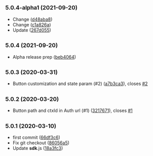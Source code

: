 ## <small>5.0.4-alpha1 (2021-09-20)</small>

* Change ([d48aba8](http://github.paypal.com/paypal/paypal-auth/commit/d48aba8))
* Change ([c1a826a](http://github.paypal.com/paypal/paypal-auth/commit/c1a826a))
* Update ([267d055](http://github.paypal.com/paypal/paypal-auth/commit/267d055))



## <small>5.0.4 (2021-09-20)</small>

* Alpha release prep ([beb4064](http://github.paypal.com/paypal/paypal-auth/commit/beb4064))



## <small>5.0.3 (2020-03-31)</small>

* Button customization and state param (#2) ([a7b3ca3](http://github.paypal.com/paypal/paypal-auth/commit/a7b3ca3)), closes [#2](http://github.paypal.com/paypal/paypal-auth/issues/2)



## <small>5.0.2 (2020-03-20)</small>

* Button path and ctxId in Auth url (#1) ([3217671](http://github.paypal.com/paypal/paypal-auth/commit/3217671)), closes [#1](http://github.paypal.com/paypal/paypal-auth/issues/1)



## <small>5.0.1 (2020-03-10)</small>

* first commit ([66df3c6](http://github.paypal.com/paypal/paypal-auth/commit/66df3c6))
* Fix git checkout ([86056a5](http://github.paypal.com/paypal/paypal-auth/commit/86056a5))
* Update __sdk__.js ([18a3fc3](http://github.paypal.com/paypal/paypal-auth/commit/18a3fc3))



